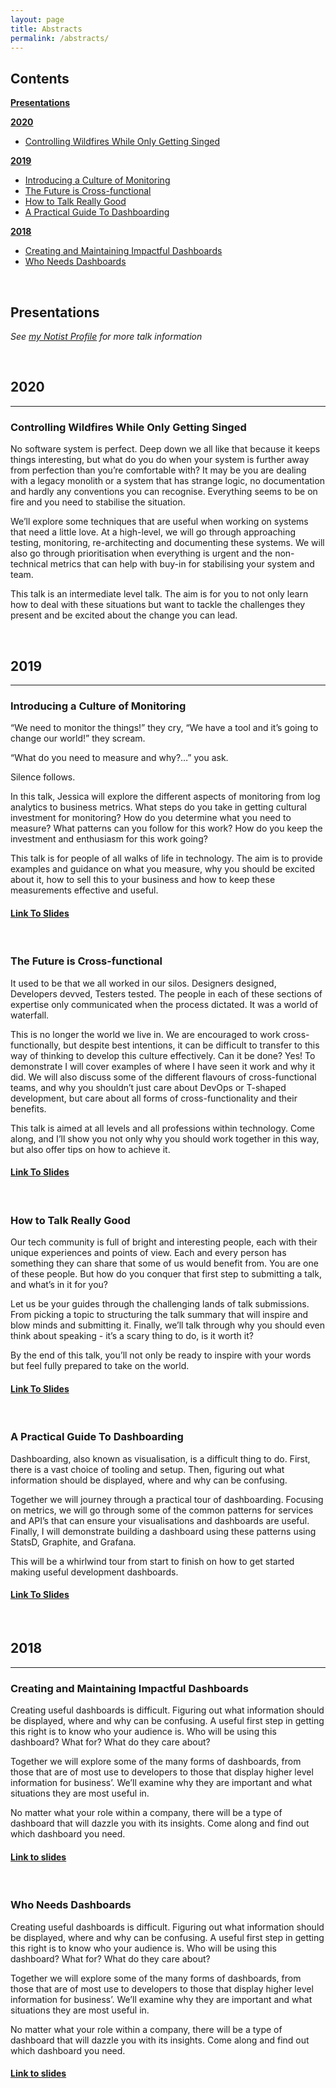 ```yaml
---
layout: page
title: Abstracts
permalink: /abstracts/
---
```


## Contents
**[Presentations](#presentations)**

**[2020](#2020)**

- [Controlling Wildfires While Only Getting Singed](#controlling-wildfires-while-only-getting-singed)  

**[2019](#2019)**

- [Introducing a Culture of Monitoring](#introducing-a-culture-of-monitoring)
- [The Future is Cross-functional](#the-future-is-cross-functional)
- [How to Talk Really Good](#how-to-talk-really-good)
- [A Practical Guide To Dashboarding](#a-practical-guide-to-dashboarding)

**[2018](#2018)**

- [Creating and Maintaining Impactful Dashboards](#creating-and-maintaining-impactful-dashboards)
- [Who Needs Dashboards](#who-needs-dashboards)

<br/>

## Presentations
_See <a href="https://noti.st/jesspwhite" target="_blank">my Notist Profile</a> for more talk information_

<br/>

## 2020
---

### Controlling Wildfires While Only Getting Singed

No software system is perfect. Deep down we all like that because it keeps things interesting, but what do you do when your system is further away from perfection than you’re comfortable with? It may be you are dealing with a legacy monolith or a system that has strange logic, no documentation and hardly any conventions you can recognise. Everything seems to be on fire and you need to stabilise the situation.

We’ll explore some techniques that are useful when working on systems that need a little love. At a high-level, we will go through approaching testing, monitoring, re-architecting and documenting these systems. We will also go through prioritisation when everything is urgent and the non-technical metrics that can help with buy-in for stabilising your system and team.

This talk is an intermediate level talk. The aim is for you to not only learn how to deal with these situations but want to tackle the challenges they present and be excited about the change you can lead.

<br/>

## 2019
---

### Introducing a Culture of Monitoring

“We need to monitor the things!” they cry, “We have a tool and it’s going to change our world!” they scream.

“What do you need to measure and why?…” you ask.

Silence follows.

In this talk, Jessica will explore the different aspects of monitoring from log analytics to business metrics. What steps do you take in getting cultural investment for monitoring? How do you determine what you need to measure? What patterns can you follow for this work? How do you keep the investment and enthusiasm for this work going?

This talk is for people of all walks of life in technology. The aim is to provide examples and guidance on what you measure, why you should be excited about it, how to sell this to your business and how to keep these measurements effective and useful.

<h4><a href="https://noti.st/jesspwhite/dQHHZs/introducing-a-culture-of-monitoring" target="_blank">Link To Slides</a></h4>

<br/>

### The Future is Cross-functional

It used to be that we all worked in our silos. Designers designed, Developers devved, Testers tested. The people in each of these sections of expertise only communicated when the process dictated. It was a world of waterfall.

This is no longer the world we live in. We are encouraged to work cross-functionally, but despite best intentions, it can be difficult to transfer to this way of thinking to develop this culture effectively. Can it be done? Yes! To demonstrate I will cover examples of where I have seen it work and why it did. We will also discuss some of the different flavours of cross-functional teams, and why you shouldn’t just care about DevOps or T-shaped development, but care about all forms of cross-functionality and their benefits.

This talk is aimed at all levels and all professions within technology. Come along, and I’ll show you not only why you should work together in this way, but also offer tips on how to achieve it.

<h4><a href="https://noti.st/jesspwhite/O4Z17M/the-future-is-cross-functional" target="_blank">Link To Slides</a></h4>

<br/>

### How to Talk Really Good

Our tech community is full of bright and interesting people, each with their unique experiences and points of view. Each and every person has something they can share that some of us would benefit from. You are one of these people. But how do you conquer that first step to submitting a talk, and what’s in it for you?

Let us be your guides through the challenging lands of talk submissions. From picking a topic to structuring the talk summary that will inspire and blow minds and submitting it. Finally, we’ll talk through why you should even think about speaking - it’s a scary thing to do, is it worth it?

By the end of this talk, you’ll not only be ready to inspire with your words but feel fully prepared to take on the world.

<h4><a href="https://noti.st/jesspwhite/wyszGx/how-to-talk-really-really-good" target="_blank">Link To Slides</a></h4>

<br/>

### A Practical Guide To Dashboarding

Dashboarding, also known as visualisation, is a difficult thing to do. First, there is a vast choice of tooling and setup. Then, figuring out what information should be displayed, where and why can be confusing.

Together we will journey through a practical tour of dashboarding. Focusing on metrics, we will go through some of the common patterns for services and API’s that can ensure your visualisations and dashboards are useful. Finally, I will demonstrate building a dashboard using these patterns using StatsD, Graphite, and Grafana.

This will be a whirlwind tour from start to finish on how to get started making useful development dashboards.

<h4><a href="https://noti.st/jesspwhite/ppgyPV/a-practical-guide-to-dashboarding" target="_blank">Link To Slides</a></h4>

<br/>

## 2018
---

### Creating and Maintaining Impactful Dashboards

Creating useful dashboards is difficult. Figuring out what information should be displayed, where and why can be confusing. A useful first step in getting this right is to know who your audience is. Who will be using this dashboard? What for? What do they care about?

Together we will explore some of the many forms of dashboards, from those that are of most use to developers to those that display higher level information for business’. We’ll examine why they are important and what situations they are most useful in.

No matter what your role within a company, there will be a type of dashboard that will dazzle you with its insights. Come along and find out which dashboard you need.

<h4><a href="https://noti.st/jesspwhite/I0RDvX/creating-maintaining-impactful-dashboards" target="_blank">Link to slides</a></h4>

<br/>

### Who Needs Dashboards

Creating useful dashboards is difficult. Figuring out what information should be displayed, where and why can be confusing. A useful first step in getting this right is to know who your audience is. Who will be using this dashboard? What for? What do they care about?

Together we will explore some of the many forms of dashboards, from those that are of most use to developers to those that display higher level information for business’. We’ll examine why they are important and what situations they are most useful in.

No matter what your role within a company, there will be a type of dashboard that will dazzle you with its insights. Come along and find out which dashboard you need.

<h4><a href="https://noti.st/jesspwhite/Mr2bfp/who-needs-dashboards" target="_blank">Link to slides</a></h4>

<br/>